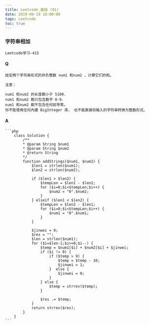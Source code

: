 ```yaml
---
title: Leetcode_基础 (91)
date: 2019-06-19 18:00:00
tags: Leetcode
toc: true
---
```


### 字符串相加
    Leetcode学习-415

<!-- more -->

#### Q
    给定两个字符串形式的非负整数 num1 和num2 ，计算它们的和。

    注意：

    num1 和num2 的长度都小于 5100.
    num1 和num2 都只包含数字 0-9.
    num1 和num2 都不包含任何前导零。
    你不能使用任何內建 BigInteger 库， 也不能直接将输入的字符串转换为整数形式。

#### A
    ```php
        class Solution {
            /**
            * @param String $num1
            * @param String $num2
            * @return String
            */
            function addStrings($num1, $num2) {
                $len1 = strlen($num1);
                $len2 = strlen($num2);
                
                if ($len1 > $len2) {
                    $tempLen = $len1 - $len2;
                    for ($i=0;$i<$tempLen;$i++) {
                        $num2 = "0".$num2;
                    }
                } elseif ($len1 < $len2) {
                    $tempLen = $len2 - $len1;
                    for ($i=0;$i<$tempLen;$i++) {
                        $num1 = "0".$num1;
                    }
                }
                
                $jinwei = 0;
                $res = "";
                $len = strlen($num1);
                for ($i=$len-1;$i>=0;$i--) {
                    $temp = $num1[$i] + $num2[$i] + $jinwei;
                    if ($i != 0) {
                        if ($temp > 9) {
                            $temp = $temp - 10;
                            $jinwei = 1;
                        }  else {
                            $jinwei = 0;
                        }
                    } else {
                        $temp = strrev($temp);
                    }
                    
                    $res .= $temp;
                }
                return strrev($res);
            }
        }
    ```
